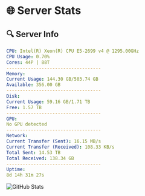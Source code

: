 # 🌐 Server Stats
## 🔍 Server Info
```yaml
CPU: Intel(R) Xeon(R) CPU E5-2699 v4 @ 1295.00GHz
CPU Usage: 0.70%
Cores: 44P | 88T
-----------------------------------
Memory:
Current Usage: 144.30 GB/503.74 GB
Available: 356.00 GB
-----------------------------------
Disk:
Current Usage: 59.16 GB/1.71 TB
Free: 1.57 TB
-----------------------------------
GPU:
No GPU detected
-----------------------------------
Network:
Current Transfer (Sent): 16.15 MB/s
Current Transfer (Received): 108.33 KB/s
Total Sent: 14.53 TB
Total Received: 138.34 GB
-----------------------------------
Uptime:
8d 14h 31m 27s
```
![GitHub Stats](https://img.shields.io/badge/Updated-2025-03-16_11:54:16-blue)